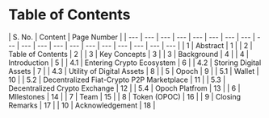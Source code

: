 # Table of Contents



| S. No. | Content | Page Number |
| --- | --- | --- | --- | --- | --- | --- | --- | --- | --- | --- | --- | --- | --- | --- | --- | --- | --- | --- |
| 1 | Abstract | 1 |
| 2 | Table of Contents | 2 |
| 3 | Key Concepts | 3 |
| 3 | Background | 4 |
| 4 | Introduction | 5 |
| 4.1 | Entering Crypto Ecosystem | 6 |
| 4.2 | Storing Digital Assets | 7 |
| 4.3 | Utility of Digital Assets | 8 |
| 5 | Opoch | 9 |
| 5.1 | Wallet | 10 |
| 5.2 | Decentralized Fiat-Crypto P2P Marketplace | 11 |
| 5.3 | Decentralized Crypto Exchange | 12 |
| 5.4 | Opoch Platfrom | 13 |
| 6 | MIlestones | 14 |
| 7 | Team | 15 |
| 8 | Token \(OPOC\) | 16 |
| 9 | Closing Remarks | 17 |
| 10 | Acknowledgement | 18 |



